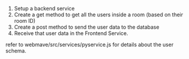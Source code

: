 1. Setup a backend service
2. Create a get method to get all the users inside a room (based on their room ID)
3. Create a post method to send the user data to the database
4. Receive that user data in the Frontend Service.

refer to webmave/src/services/pyservice.js for details about the user schema.

